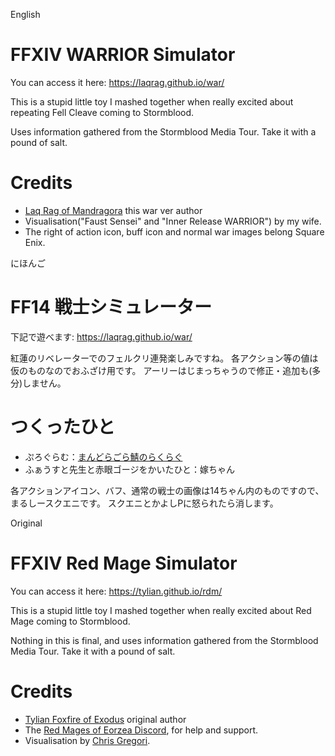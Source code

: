 English
# FFXIV WARRIOR Simulator
You can access it here: https://laqrag.github.io/war/

This is a stupid little toy I mashed together when really excited about repeating Fell Cleave coming to Stormblood.

Uses information gathered from the Stormblood Media Tour. Take it with a pound of salt.

# Credits
 - [Laq Rag of Mandragora](http://jp.finalfantasyxiv.com/lodestone/character/1601085/) this war ver author
 - Visualisation("Faust Sensei" and "Inner Release WARRIOR") by my wife.
 - The right of action icon, buff icon and normal war images belong Square Enix. 


にほんご
# FF14 戦士シミュレーター
下記で遊べます:
 https://laqrag.github.io/war/

紅蓮のリベレーターでのフェルクリ連発楽しみですね。
各アクション等の値は仮のものなのでおふざけ用です。
アーリーはじまっちゃうので修正・追加も(多分)しません。

# つくったひと
 - ぷろぐらむ：[まんどらごら鯖のらくらぐ](http://jp.finalfantasyxiv.com/lodestone/character/1601085/)
 - ふぁうすと先生と赤眼ゴージをかいたひと：嫁ちゃん

各アクションアイコン、バフ、通常の戦士の画像は14ちゃん内のものですので、まるしースクエニです。
スクエニとかよしPに怒られたら消します。


Original
# FFXIV Red Mage Simulator
You can access it here: https://tylian.github.io/rdm/

This is a stupid little toy I mashed together when really excited about Red Mage coming to Stormblood.

Nothing in this is final, and uses information gathered from the Stormblood Media Tour. Take it with a pound of salt.

# Credits
 - [Tylian Foxfire of Exodus](http://na.finalfantasyxiv.com/lodestone/character/6412758/) original author
 - The [Red Mages of Eorzea Discord](https://discord.gg/pqN5WVB), for help and support.
 - Visualisation by [Chris Gregori](http://www.chrisgregori.co.uk/).
